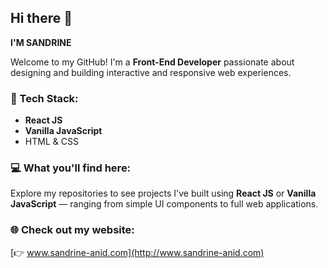 ## Hi there 👋  
**I'M SANDRINE**

Welcome to my GitHub!
I'm a **Front-End Developer** passionate about designing and building interactive and responsive web experiences.

### 🚀 Tech Stack:

* **React JS**
* **Vanilla JavaScript**
* HTML & CSS

### 💻 What you'll find here:

Explore my repositories to see projects I've built using **React JS** or **Vanilla JavaScript** — ranging from simple UI components to full web applications.

### 🌐 Check out my website:

[👉 www.sandrine-anid.com](http://www.sandrine-anid.com)




